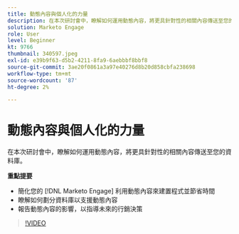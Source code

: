 ```yaml
---
title: 動態內容與個人化的力量
description: 在本次研討會中，瞭解如何運用動態內容，將更具針對性的相關內容傳送至您的資料庫。
solution: Marketo Engage
role: User
level: Beginner
kt: 9766
thumbnail: 340597.jpeg
exl-id: e39b9f63-d5b2-4211-8fa9-6aebbbf8bbf8
source-git-commit: 3ae20f0861a3a97e40276d8b20d858cbfa238698
workflow-type: tm+mt
source-wordcount: '87'
ht-degree: 2%

---
```


# 動態內容與個人化的力量

在本次研討會中，瞭解如何運用動態內容，將更具針對性的相關內容傳送至您的資料庫。

**重點提要**

* 簡化您的 [!DNL Marketo Engage] 利用動態內容來建置程式並節省時間
* 瞭解如何劃分資料庫以支援動態內容
* 報告動態內容的影響，以指導未來的行銷決策

>[!VIDEO](https://video.tv.adobe.com/v/340597/?quality=12&learn=on)
